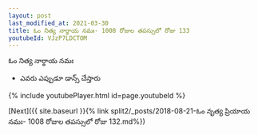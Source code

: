 ```yaml
---
layout: post
last_modified_at: 2021-03-30
title: ఓం నిత్య నార్థాయ నమః- 1008 రోజుల తపస్సులో రోజు 133
youtubeId: VJzP7LDCTOM
---
```

 
 
 ఓం నిత్య నార్థాయ నమః  
 
 -  ఎవరు ఎప్పుడూ డాన్స్ చేస్తారు 
 
  
 
  
 
 
 
 
 
 


{% include youtubePlayer.html id=page.youtubeId %}
 
[Next]({{ site.baseurl }}{% link  split2/_posts/2018-08-21-ఓం నృత్య ప్రియాయ నమః- 1008 రోజుల తపస్సులో రోజు 132.md%})
 
